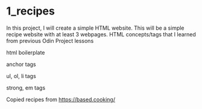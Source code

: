 # 1_recipes
In this project, I will create a simple HTML website. This will be a
simple recipe website with at least 3 webpages. HTML concepts/tags that 
I learned from previous Odin Project lessons

html boilerplate

anchor tags

ul, ol, li tags

strong, em tags

Copied recipes from https://based.cooking/
